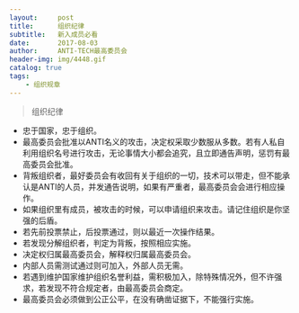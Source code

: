 ```yaml
---
layout:     post
title:      组织纪律
subtitle:   新入成员必看
date:       2017-08-03
author:     ANTI-TECH最高委员会
header-img: img/4448.gif
catalog: true
tags:
    - 组织规章
---
```

> 组织纪律

* 忠于国家，忠于组织。
* 最高委员会批准以ANTI名义的攻击，决定权采取少数服从多数。若有人私自利用组织名号进行攻击，无论事情大小都会追究，且立即通告声明，惩罚有最高委员会批准。
* 背叛组织者，最好委员会有收回有关于组织的一切，技术可以带走，但不能承认是ANTI的人员，并发通告说明，如果有严重者，最高委员会会进行相应操作。
* 如果组织里有成员，被攻击的时候，可以申请组织来攻击。请记住组织是你坚强的后盾。
* 若先前投票禁止，后投票通过，则以最近一次操作结果。
* 若发现分解组织者，判定为背叛，按照相应实施。
* 决定权归属最高委员会，解释权归属最高委员会。
* 内部人员需测试通过则可加入，外部人员无需。
* 若遇到维护国家维护组织名誉利益，需积极加入，除特殊情况外，但不许强求，若发现不符合规定者，由最高委员会商定。
* 最高委员会必须做到公正公平，在没有确凿证据下，不能强行实施。
